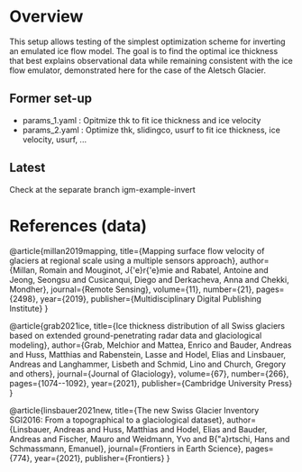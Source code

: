
# Overview

This setup allows testing of the simplest optimization scheme for inverting an emulated ice flow model. The goal is to find the optimal ice thickness that best explains observational data while remaining consistent with the ice flow emulator, demonstrated here for the case of the Aletsch Glacier.

## Former set-up

- params_1.yaml : Opitmize thk to fit ice thickness and ice velocity
- params_2.yaml : Optimize thk, slidingco, usurf to fit ice thickness, ice velocity, usurf, ...

## Latest

Check at the separate branch igm-example-invert

# References (data)

@article{millan2019mapping,
  title={Mapping surface flow velocity of glaciers at regional scale using a multiple sensors approach},
  author={Millan, Romain and Mouginot, J{\'e}r{\'e}mie and Rabatel, Antoine and Jeong, Seongsu and Cusicanqui, Diego and Derkacheva, Anna and Chekki, Mondher},
  journal={Remote Sensing},
  volume={11},
  number={21},
  pages={2498},
  year={2019},
  publisher={Multidisciplinary Digital Publishing Institute}
}

@article{grab2021ice,
  title={Ice thickness distribution of all Swiss glaciers based on extended ground-penetrating radar data and glaciological modeling},
  author={Grab, Melchior and Mattea, Enrico and Bauder, Andreas and Huss, Matthias and Rabenstein, Lasse and Hodel, Elias and Linsbauer, Andreas and Langhammer, Lisbeth and Schmid, Lino and Church, Gregory and others},
  journal={Journal of Glaciology},
  volume={67},
  number={266},
  pages={1074--1092},
  year={2021},
  publisher={Cambridge University Press}
}

@article{linsbauer2021new,
  title={The new Swiss Glacier Inventory SGI2016: From a topographical to a glaciological dataset},
  author={Linsbauer, Andreas and Huss, Matthias and Hodel, Elias and Bauder, Andreas and Fischer, Mauro and Weidmann, Yvo and B{\"a}rtschi, Hans and Schmassmann, Emanuel},
  journal={Frontiers in Earth Science},
  pages={774},
  year={2021},
  publisher={Frontiers}
}


